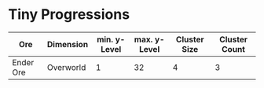 # Tiny Progressions

|Ore|Dimension|min. y-Level|max. y-Level|Cluster Size|Cluster Count|
|---|---|---|---|---|---|
|Ender Ore|Overworld|1|32|4|3|
